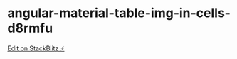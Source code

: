 # angular-material-table-img-in-cells-d8rmfu

[Edit on StackBlitz ⚡️](https://stackblitz.com/edit/angular-material-table-img-in-cells-d8rmfu)
